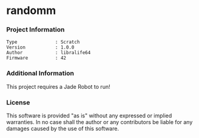 randomm
================



### Project Information
```
Type              : Scratch
Version           : 1.0.0
Author            : libralife64
Firmware          : 42
```

### Additional Information
This project requires a Jade Robot to run!

### License
This software is provided "as is" without any expressed or implied warranties.  In no case shall the author or any contributors be liable for any damages caused by the use of this software.

